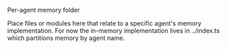 Per-agent memory folder

Place files or modules here that relate to a specific agent's memory implementation.
For now the in-memory implementation lives in ../index.ts which partitions memory by agent name.
